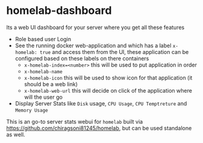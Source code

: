 # homelab-dashboard

Its a web UI dashboard for your server where you get all these features

- Role based user Login
- See the running docker web-application and which has a label `x-homelab: true` and access them from the UI, these application can be configured based on these labels on there containers
    - `x-homelab-index=<number>` this will be used to put application in order
    - `x-homelab-name`
    - `x-homelab-icon` this will be used to show icon for that application (it should be a web link)
    - `x-homelab-web-url` this will decide on click of the application where will the user go
- Display Server Stats like `Disk` usage, `CPU Usage`, `CPU Temptreture` and `Memory Usage` 

This is an go-to server stats webui for `homelab` built via https://github.com/chiragsoni81245/homelab, but can be used standalone as well.

